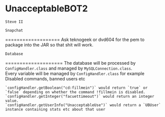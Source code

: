 UnacceptableBOT2
===================

	Steve II

	Snapchat
===================
		Ask teknogeek or dvd604 for the pem to package into the JAR so that shit will work.


	Database
====================
	The database will be processed by `ConfigHandler.class` and managed by `MySQLConnection.class`.  
	Every variable will be managed by `ConfigHandler.class` for example Disabled commands, banned users etc
	
	`configHandler.getBoolean("cd:fillmein")` would return `true` or `false` depending on whether the command !fillmein is disabled.
	`configHandler.getInteger("facuettimeout")` would return an integer value.
	`configHandler.getUserInfo("UnacceptableUse")` would return a `UBUser` instance containing stats etc about that user
	
	
	

